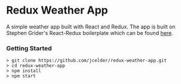 # Redux Weather App

A simple weather app built with React and Redux. The app is built on Stephen Grider's React-Redux boilerplate which can be found [here](https://github.com/StephenGrider/ReduxSimpleStarter).

### Getting Started
```
> git clone https://github.com/jcelder/redux-weather-app.git
> cd redux-weather-app
> npm install
> npm start
```


